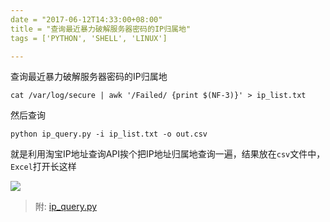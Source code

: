 ```yaml
---
date = "2017-06-12T14:33:00+08:00"
title = "查询最近暴力破解服务器密码的IP归属地"
tags = ['PYTHON', 'SHELL', 'LINUX']

---
```


查询最近暴力破解服务器密码的IP归属地

```shell
cat /var/log/secure | awk '/Failed/ {print $(NF-3)}' > ip_list.txt
```

然后查询

```shell
python ip_query.py -i ip_list.txt -o out.csv
```

就是利用淘宝IP地址查询API挨个把IP地址归属地查询一遍，结果放在`csv`文件中，`Excel`打开长这样

![](~/14-41-30.jpg)

> 附: [ip_query.py](https://github.com/ferstar/learnote/tree/master/%E6%89%B9%E9%87%8F%E6%9F%A5%E8%AF%A2IP%E5%BD%92%E5%B1%9E%E5%9C%B0%E8%84%9A%E6%9C%AC)